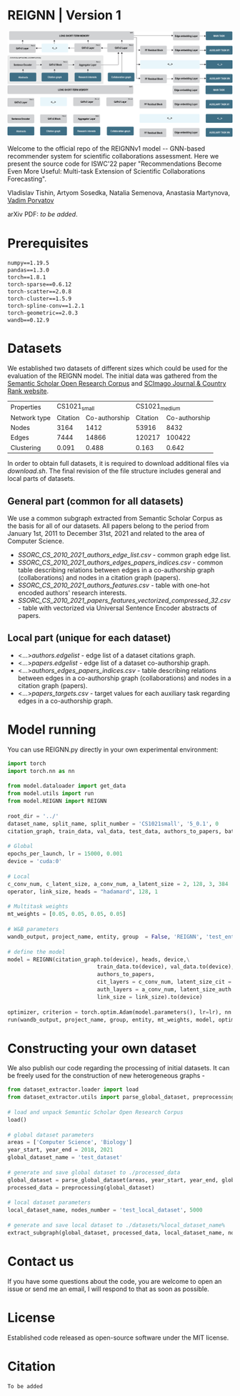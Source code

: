 # REIGNN | Version 1 

![Pipeline_image](model/images/recommender_pipeline_rev4.png#gh-light-mode-only)
![Pipeline_image](model/images/recommender_pipeline_rev4dm.png#gh-dark-mode-only)

Welcome to the official repo of the REIGNNv1 model -- GNN-based recommender system for scientific collaborations assessment. Here we present the source code for ISWC'22 paper "Recommendations Become Even More Useful:
Multi-task Extension of Scientific Collaborations Forecasting".

Vladislav Tishin, Artyom Sosedka, Natalia Semenova, Anastasia Martynova, [Vadim Porvatov](https://www.researchgate.net/profile/Vadim-Porvatov)

arXiv PDF: _to be added_.

# Prerequisites

```
numpy==1.19.5
pandas==1.3.0
torch==1.8.1
torch-sparse==0.6.12  
torch-scatter==2.0.8
torch-cluster==1.5.9
torch-spline-conv==1.2.1
torch-geometric==2.0.3
wandb==0.12.9
```

# Datasets

We established two datasets of different sizes which could be used for the evaluation of the REIGNN model. The initial data was gathered from the [Semantic Scholar Open Research Corpus](https://api.semanticscholar.org/corpus) and [SCImago Journal & Country Rank
website](https://www.scimagojr.com).

<table>
  <tr>
    <td>Properties</td>
    <td colspan="2">CS1021<sub>small</sub></td>
    <td colspan="2">CS1021<sub>medium</sub></td>
  </tr>
  <tr>
    <td>Network type</td>
    <td>Citation</td>
    <td>Co-authorship</td>
    <td>Citation</td>
    <td>Co-authorship</td>
  </tr>
  
  <tr>
    <td>Nodes</td>
    <td>3164</td>
    <td>1412</td>
    <td>53916</td>
    <td>8432</td>
  </tr>
  
  <tr>
    <td>Edges</td>
    <td>7444</td>
    <td>14866</td>
    <td>120217</td>
    <td>100422</td>
  </tr>
 
  <tr>
    <td>Clustering</td>
    <td>0.091</td>
    <td>0.488</td>
    <td>0.163</td>
    <td>0.642</td>
  </tr>
</table>

In order to obtain full datasets, it is required to download additional files via _download.sh_. The final revision of the file structure includes general and local parts of datasets.

## General part (common for all datasets)
We use a common subgraph extracted from Semantic Scholar Corpus as the basis for all of our datasets. All papers belong to the period from January 1st, 2011 to December 31st, 2021 and related to the area of Computer Science. 

- _SSORC_CS_2010_2021_authors_edge_list.csv_ - common graph edge list.
- _SSORC_CS_2010_2021_authors_edges_papers_indices.csv_ - common table describing relations between edges in a co-authorship graph (collaborations) and nodes in a citation graph (papers).  
- _SSORC_CS_2010_2021_authors_features.csv_ - table with one-hot encoded authors' research interests.
- _SSORC_CS_2010_2021_papers_features_vectorized_compressed_32.csv_ - table with vectorized via Universal Sentence Encoder abstracts of papers.

## Local part (unique for each dataset)
- <...>_authors.edgelist_ - edge list of a dataset citations graph.
- <...>_papers.edgelist_ - edge list of a dataset co-authorship graph.
- <...>_authors_edges_papers_indices.csv_ - table describing relations between edges in a co-authorship graph (collaborations) and nodes in a citation graph (papers). 
- <...>_papers_targets.csv_ - target values for each auxiliary task regarding edges in a co-authorship graph.


# Model running

You can use REIGNN.py directly in your own experimental environment:


```python
import torch
import torch.nn as nn

from model.dataloader import get_data
from model.utils import run
from model.REIGNN import REIGNN

root_dir = '../'
dataset_name, split_name, split_number = 'CS1021small', '5_0.1', 0
citation_graph, train_data, val_data, test_data, authors_to_papers, batch_list_x, batch_list_owner = get_data(root_dir, dataset_name, split_name, split_number)

# Global
epochs_per_launch, lr = 15000, 0.001
device = 'cuda:0'

# Local
c_conv_num, c_latent_size, a_conv_num, a_latent_size = 2, 128, 3, 384
operator, link_size, heads = "hadamard", 128, 1 

# Multitask weights
mt_weights = [0.05, 0.05, 0.05, 0.05]

# W&B parameters
wandb_output, project_name, entity, group  = False, 'REIGNN', 'test_entity', 'test_group'

# define the model
model = REIGNN(citation_graph.to(device), heads, device,\
                            train_data.to(device), val_data.to(device), test_data.to(device),
                            authors_to_papers,
                            cit_layers = c_conv_num, latent_size_cit = c_latent_size,
                            auth_layers = a_conv_num, latent_size_auth = a_latent_size,
                            link_size = link_size).to(device) 

optimizer, criterion = torch.optim.Adam(model.parameters(), lr=lr), nn.L1Loss()
run(wandb_output, project_name, group, entity, mt_weights, model, optimizer, criterion, operator, batch_list_x, batch_list_owner, epochs_per_launch)

```

# Constructing your own dataset

We also publish our code regarding the processing of initial datasets. It can be freely used for the construction of new heterogeneous graphs -

```python
from dataset_extractor.loader import load
from dataset_extractor.utils import parse_global_dataset, preprocessing, extract_subgraph

# load and unpack Semantic Scholar Open Research Corpus
load()

# global dataset parameters
areas = ['Computer Science', 'Biology']
year_start, year_end = 2018, 2021
global_dataset_name = 'test_dataset'

# generate and save global dataset to ./processed_data
global_dataset = parse_global_dataset(areas, year_start, year_end, global_dataset_name)
processed_data = preprocessing(global_dataset)

# local dataset parameters 
local_dataset_name, nodes_number = 'test_local_dataset', 5000

# generate and save local dataset to ./datasets/%local_dataset_name%
extract_subgraph(global_dataset, processed_data, local_dataset_name, nodes_number)

```

# Contact us

If you have some questions about the code, you are welcome to open an issue or send me an email, I will respond to that as soon as possible.

# License

Established code released as open-source software under the MIT license.

# Citation

```
To be added
```

